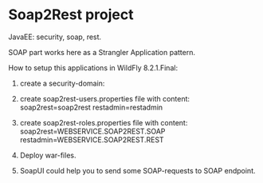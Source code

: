 Soap2Rest project
=================
JavaEE: security, soap, rest.

SOAP part works here as a Strangler Application pattern. 

How to setup this applications in WildFly 8.2.1.Final:
1) create a security-domain:
    <security-domain name="Soap2RestSecurityDomain" cache-type="default">
        <authentication>
            <login-module code="UsersRoles" flag="required">
                <module-option name="usersProperties" value="${jboss.server.config.dir}/soap2rest-users.properties"/>
                <module-option name="rolesProperties" value="${jboss.server.config.dir}/soap2rest-roles.properties"/>
                <module-option name="unauthenticatedIdentity" value="rdb"/>
            </login-module>
        </authentication>
    </security-domain>
2) create soap2rest-users.properties file with content:
soap2rest=soap2rest
restadmin=restadmin

3) create soap2rest-roles.properties file with content:
soap2rest=WEBSERVICE.SOAP2REST.SOAP
restadmin=WEBSERVICE.SOAP2REST.REST

4) Deploy war-files.

5) SoapUI could help you to send some SOAP-requests to SOAP endpoint.
 